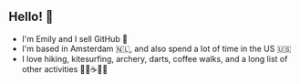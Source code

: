 ## Hello! 👋

- I'm Emily and I sell GitHub 🚀
- I'm based in Amsterdam 🇳🇱, and also spend a lot of time in the US 🇺🇸
- I love hiking, kitesurfing, archery, darts, coffee walks, and a long list of other activities 🥾🍷☕️🏹🎯
